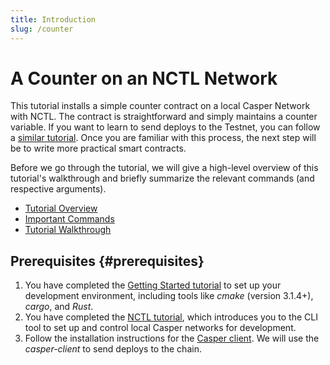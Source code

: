 ```yaml
---
title: Introduction
slug: /counter
---
```


# A Counter on an NCTL Network

This tutorial installs a simple counter contract on a local Casper Network with NCTL. The contract is straightforward and simply maintains a counter variable. If you want to learn to send deploys to the Testnet, you can follow a [similar tutorial](/dapp-dev-guide/tutorials/counter-testnet/index.md). Once you are familiar with this process, the next step will be to write more practical smart contracts.

Before we go through the tutorial, we will give a high-level overview of this tutorial's walkthrough and briefly summarize the relevant commands (and respective arguments).

- [Tutorial Overview](overview.md)
- [Important Commands](commands.md)
- [Tutorial Walkthrough](walkthrough.md)

## Prerequisites {#prerequisites}

1.  You have completed the [Getting Started tutorial](/dapp-dev-guide/writing-contracts/getting-started.md) to set up your development environment, including tools like _cmake_ (version 3.1.4+), _cargo_, and _Rust_.
2.  You have completed the [NCTL tutorial](/dapp-dev-guide/building-dapps/setup-nctl), which introduces you to the CLI tool to set up and control local Casper networks for development.
3. Follow the installation instructions for the [Casper client](/workflow/setup/#the-casper-command-line-client). We will use the _casper-client_ to send deploys to the chain.
